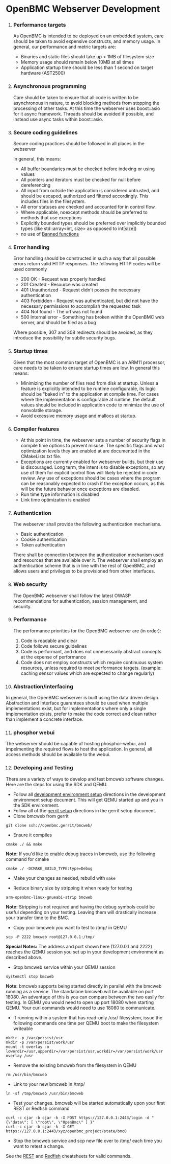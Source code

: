 # OpenBMC Webserver Development

1. ### Performance targets
    As OpenBMC is intended to be deployed on an embedded system, care should be
    taken to avoid expensive constructs, and memory usage.  In general, our
    performance and metric targets are:

    - Binaries and static files should take up < 1MB of filesystem size
    - Memory usage should remain below 10MB at all times
    - Application startup time should be less than 1 second on target hardware
      (AST2500)

2. ### Asynchronous programming
   Care should be taken to ensure that all code is written to be asynchronous in
   nature, to avoid blocking methods from stopping the processing of other
   tasks.  At this time the webserver uses boost::asio for it async framework.
   Threads should be avoided if possible, and instead use async tasks within
   boost::asio.

3. ### Secure coding guidelines
   Secure coding practices should be followed in all places in the webserver

    In general, this means:
    - All buffer boundaries must be checked before indexing or using values
    - All pointers and iterators must be checked for null before dereferencing
    - All input from outside the application is considered untrusted, and should
      be escaped, authorized and filtered accordingly.  This includes files in
      the filesystem.
    - All error statuses are checked and accounted for in control flow.
    - Where applicable, noexcept methods should be preferred to methods that use
      exceptions
    - Explicitly bounded types should be preferred over implicitly bounded types
      (like std::array<int, size> as opposed to int[size])
    - no use of [Banned
      functions](https://github.com/intel/safestringlib/wiki/SDL-List-of-Banned-Functions
      "Banned function list")

4. ### Error handling
   Error handling should be constructed in such a way that all possible errors
   return valid HTTP responses.  The following HTTP codes will be used commonly
    - 200 OK - Request was properly handled
    - 201 Created - Resource was created
    - 401 Unauthorized - Request didn't posses the necessary authentication
    - 403 Forbidden - Request was authenticated, but did not have the necessary
      permissions to accomplish the requested task
    - 404 Not found - The url was not found
    - 500 Internal error - Something has broken within the OpenBMC web server,
      and should be filed as a bug

    Where possible, 307 and 308 redirects should be avoided, as they introduce
    the possibility for subtle security bugs.

5. ### Startup times
   Given that the most common target of OpenBMC is an ARM11 processor, care
   needs to be taken to ensure startup times are low.  In general this means:

    - Minimizing the number of files read from disk at startup.  Unless a
      feature is explicitly intended to be runtime configurable, its logic
      should be "baked in" to the application at compile time.  For cases where
      the implementation is configurable at runtime, the default values should
      be included in application code to minimize the use of nonvolatile
      storage.
    - Avoid excessive memory usage and mallocs at startup.

6. ### Compiler features
    - At this point in time, the webserver sets a number of security flags in
      compile time options to prevent misuse.  The specific flags and what
      optimization levels they are enabled at are documented in the
      CMakeLists.txt file.
    - Exceptions are currently enabled for webserver builds, but their use is
      discouraged.  Long term, the intent is to disable exceptions, so any use
      of them for explicit control flow will likely be rejected in code review.
      Any use of exceptions should be cases where the program can be reasonably
      expected to crash if the exception occurs, as this will be the future
      behavior once exceptions are disabled.
    - Run time type information is disabled
    - Link time optimization is enabled

7. ### Authentication
   The webserver shall provide the following authentication mechanisms.
    - Basic authentication
    - Cookie authentication
    - Token authentication

    There shall be connection between the authentication mechanism used and
    resources that are available over it. The webserver shall employ an
    authentication scheme that is in line with the rest of OpenBMC, and allows
    users and privileges to be provisioned from other interfaces.

8. ### Web security
   The OpenBMC webserver shall follow the latest OWASP recommendations for
   authentication, session management, and security.

9. ### Performance
   The performance priorities for the OpenBMC webserver are (in order):
    1. Code is readable and clear
    2. Code follows secure guidelines
    3. Code is performant, and does not unnecessarily abstract concepts at the
       expense of performance
    4. Code does not employ constructs which require continuous system
       resources, unless required to meet performance targets.  (example:
       caching sensor values which are expected to change regularly)

10. ### Abstraction/interfacing
   In general, the OpenBMC webserver is built using the data driven design.
   Abstraction and Interface guarantees should be used when multiple
   implementations exist, but for implementations where only a single
   implementation exists, prefer to make the code correct and clean rather than
   implement a concrete interface.

11. ### phosphor webui
   The webserver should be capable of hosting phosphor-webui, and impelmenting
   the required flows to host the application.  In general, all access methods
   should be available to the webui.

12. ### Developing and Testing
  There are a variety of ways to develop and test bmcweb software changes.
  Here are the steps for using the SDK and QEMU.

  - Follow all [development environment setup](https://github.com/openbmc/docs/blob/master/development/dev-environment.md)
  directions in the development environment setup document. This will get
  QEMU started up and you in the SDK environment.
  - Follow all of the [gerrit setup](https://github.com/openbmc/docs/blob/master/development/gerrit-setup.md)
  directions in the gerrit setup document.
  - Clone bmcweb from gerrit
  ```
  git clone ssh://openbmc.gerrit/bmcweb/
  ```

  - Ensure it compiles
  ```
  cmake ./ && make
  ```
  **Note:** If you'd like to enable debug traces in bmcweb, use the
  following command for cmake
  ```
  cmake ./ -DCMAKE_BUILD_TYPE:type=Debug
  ```

  - Make your changes as needed, rebuild with `make`

  - Reduce binary size by stripping it when ready for testing
  ```
  arm-openbmc-linux-gnueabi-strip bmcweb
  ```
  **Note:** Stripping is not required and having the debug symbols could be
  useful depending on your testing. Leaving them will drastically increase
  your transfer time to the BMC.

  - Copy your bmcweb you want to test to /tmp/ in QEMU
  ```
  scp -P 2222 bmcweb root@127.0.0.1:/tmp/
  ```
  **Special Notes:**
  The address and port shown here (127.0.0.1 and 2222) reaches the QEMU session
  you set up in your development environment as described above.

  - Stop bmcweb service within your QEMU session
  ```
  systemctl stop bmcweb
  ```
  **Note:** bmcweb supports being started directly in parallel with the bmcweb
  running as a service. The standalone bmcweb will be available on port 18080.
  An advantage of this is you can compare between the two easily for testing.
  In QEMU you would need to open up port 18080 when starting QEMU. Your curl
  commands would need to use 18080 to communicate.

  - If running within a system that has read-only /usr/ filesystem, issue
  the following commands one time per QEMU boot to make the filesystem
  writeable
  ```
  mkdir -p /var/persist/usr
  mkdir -p /var/persist/work/usr
  mount -t overlay -o lowerdir=/usr,upperdir=/var/persist/usr,workdir=/var/persist/work/usr overlay /usr
  ```

  - Remove the existing bmcweb from the filesystem in QEMU
  ```
  rm /usr/bin/bmcweb
  ```

  - Link to your new bmcweb in /tmp/
  ```
  ln -sf /tmp/bmcweb /usr/bin/bmcweb
  ```

  - Test your changes. bmcweb will be started automatically upon your
  first REST or Redfish command
  ```
  curl -c cjar -b cjar -k -X POST https://127.0.0.1:2443/login -d "{\"data\": [ \"root\", \"0penBmc\" ] }"
  curl -c cjar -b cjar -k -X GET https://127.0.0.1:2443/xyz/openbmc_project/state/bmc0
  ```

  - Stop the bmcweb service and scp new file over to /tmp/ each time you
  want to retest a change.

  See the [REST](https://github.com/openbmc/docs/blob/master/REST-cheatsheet.md)
  and [Redfish](https://github.com/openbmc/docs/blob/master/REDFISH-cheatsheet.md) cheatsheets for valid commands.
